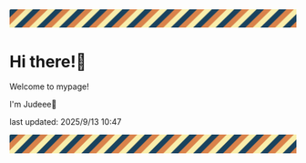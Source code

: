 <!-- Header image -->
<img src="./pokemon/pokemon_11.png" width="1000">

# Hi there!👋

Welcome to mypage!

I'm Judeee🐷

last updated: 2025/9/13 10:47

<!-- Footer image -->
<img src="./pokemon/pokemon_11.png" width="1000">
